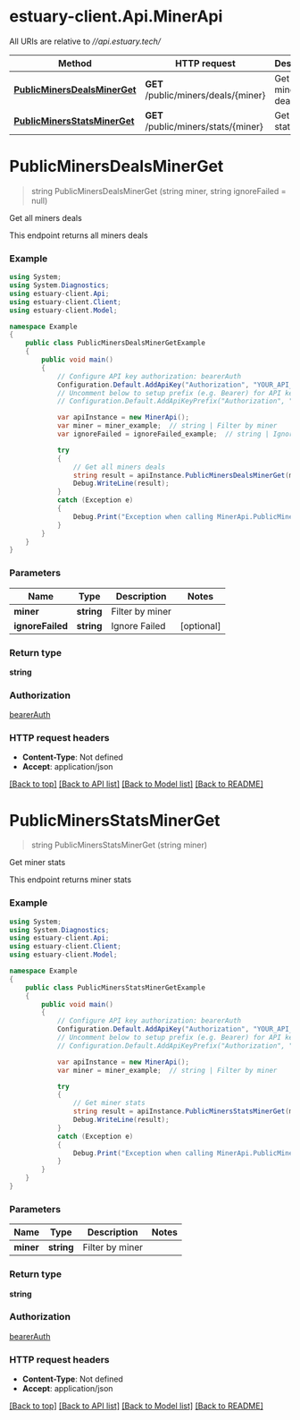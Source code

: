 # estuary-client.Api.MinerApi

All URIs are relative to *//api.estuary.tech/*

Method | HTTP request | Description
------------- | ------------- | -------------
[**PublicMinersDealsMinerGet**](MinerApi.md#publicminersdealsminerget) | **GET** /public/miners/deals/{miner} | Get all miners deals
[**PublicMinersStatsMinerGet**](MinerApi.md#publicminersstatsminerget) | **GET** /public/miners/stats/{miner} | Get miner stats

<a name="publicminersdealsminerget"></a>
# **PublicMinersDealsMinerGet**
> string PublicMinersDealsMinerGet (string miner, string ignoreFailed = null)

Get all miners deals

This endpoint returns all miners deals

### Example
```csharp
using System;
using System.Diagnostics;
using estuary-client.Api;
using estuary-client.Client;
using estuary-client.Model;

namespace Example
{
    public class PublicMinersDealsMinerGetExample
    {
        public void main()
        {
            // Configure API key authorization: bearerAuth
            Configuration.Default.AddApiKey("Authorization", "YOUR_API_KEY");
            // Uncomment below to setup prefix (e.g. Bearer) for API key, if needed
            // Configuration.Default.AddApiKeyPrefix("Authorization", "Bearer");

            var apiInstance = new MinerApi();
            var miner = miner_example;  // string | Filter by miner
            var ignoreFailed = ignoreFailed_example;  // string | Ignore Failed (optional) 

            try
            {
                // Get all miners deals
                string result = apiInstance.PublicMinersDealsMinerGet(miner, ignoreFailed);
                Debug.WriteLine(result);
            }
            catch (Exception e)
            {
                Debug.Print("Exception when calling MinerApi.PublicMinersDealsMinerGet: " + e.Message );
            }
        }
    }
}
```

### Parameters

Name | Type | Description  | Notes
------------- | ------------- | ------------- | -------------
 **miner** | **string**| Filter by miner | 
 **ignoreFailed** | **string**| Ignore Failed | [optional] 

### Return type

**string**

### Authorization

[bearerAuth](../README.md#bearerAuth)

### HTTP request headers

 - **Content-Type**: Not defined
 - **Accept**: application/json

[[Back to top]](#) [[Back to API list]](../README.md#documentation-for-api-endpoints) [[Back to Model list]](../README.md#documentation-for-models) [[Back to README]](../README.md)
<a name="publicminersstatsminerget"></a>
# **PublicMinersStatsMinerGet**
> string PublicMinersStatsMinerGet (string miner)

Get miner stats

This endpoint returns miner stats

### Example
```csharp
using System;
using System.Diagnostics;
using estuary-client.Api;
using estuary-client.Client;
using estuary-client.Model;

namespace Example
{
    public class PublicMinersStatsMinerGetExample
    {
        public void main()
        {
            // Configure API key authorization: bearerAuth
            Configuration.Default.AddApiKey("Authorization", "YOUR_API_KEY");
            // Uncomment below to setup prefix (e.g. Bearer) for API key, if needed
            // Configuration.Default.AddApiKeyPrefix("Authorization", "Bearer");

            var apiInstance = new MinerApi();
            var miner = miner_example;  // string | Filter by miner

            try
            {
                // Get miner stats
                string result = apiInstance.PublicMinersStatsMinerGet(miner);
                Debug.WriteLine(result);
            }
            catch (Exception e)
            {
                Debug.Print("Exception when calling MinerApi.PublicMinersStatsMinerGet: " + e.Message );
            }
        }
    }
}
```

### Parameters

Name | Type | Description  | Notes
------------- | ------------- | ------------- | -------------
 **miner** | **string**| Filter by miner | 

### Return type

**string**

### Authorization

[bearerAuth](../README.md#bearerAuth)

### HTTP request headers

 - **Content-Type**: Not defined
 - **Accept**: application/json

[[Back to top]](#) [[Back to API list]](../README.md#documentation-for-api-endpoints) [[Back to Model list]](../README.md#documentation-for-models) [[Back to README]](../README.md)
